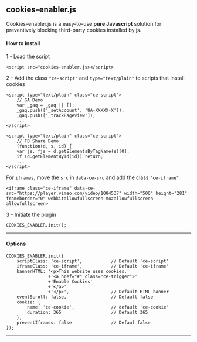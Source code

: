 
cookies-enabler.js
----------------------

Cookies-enabler.js is a easy-to-use **pure Javascript** solution for preventively blocking third-party cookies installed by js.


####  How to install

 1 - Load the script

```
<script src="cookies-enabler.js></script>
```
2 - Add the class ```"ce-script"``` and ```type="text/plain"``` to scripts that install cookies

```
<script type="text/plain" class="ce-script">
    // GA Demo
    var _gaq = _gaq || [];
    _gaq.push(['_setAccount', 'UA-XXXXX-X']);
    _gaq.push(['_trackPageview']);
    ...
</script>

<script type="text/plain" class="ce-script">
    // FB Share Demo
    (function(d, s, id) {
    var js, fjs = d.getElementsByTagName(s)[0];
    if (d.getElementById(id)) return;
    ...
</script>
```

For ```iframes```, move the ```src``` in ```data-ce-src``` and add the class ```"ce-iframe"```
```
<iframe class="ce-iframe" data-ce-src="https://player.vimeo.com/video/1084537" width="500" height="281" frameborder="0" webkitallowfullscreen mozallowfullscreen allowfullscreen>
```

3 - Initiate the plugin

```
COOKIES_ENABLER.init();
```




--------

####  Options

```
COOKIES_ENABLER.init({
    scriptClass: 'ce-script',           // Default 'ce-script'
    iframeClass: 'ce-iframe',           // Default 'ce-iframe'
    bannerHTML: '<p>This website uses cookies.'
                +'<a href="#" class="ce-trigger">'
                +'Enable Cookies'
                +'</a>'
                +'</p>',                // Default HTML banner
    eventScroll: false,                 // Default false
    cookie: {
        name: 'ce-cookie',              // default 'ce-cookie'
        duration: 365                   // Default 365
    },
    preventIframes: false               // Defaul false
});
```


----------